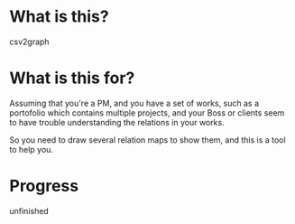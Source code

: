 # What is this?
csv2graph

# What is this for?

Assuming that you're a PM, and you have a set of works, such as a portofolio which contains multiple projects, and your Boss or clients seem to have trouble understanding the relations in your works.

So you need to draw several relation maps to show them, and this is a tool to help you.

# Progress
unfinished

